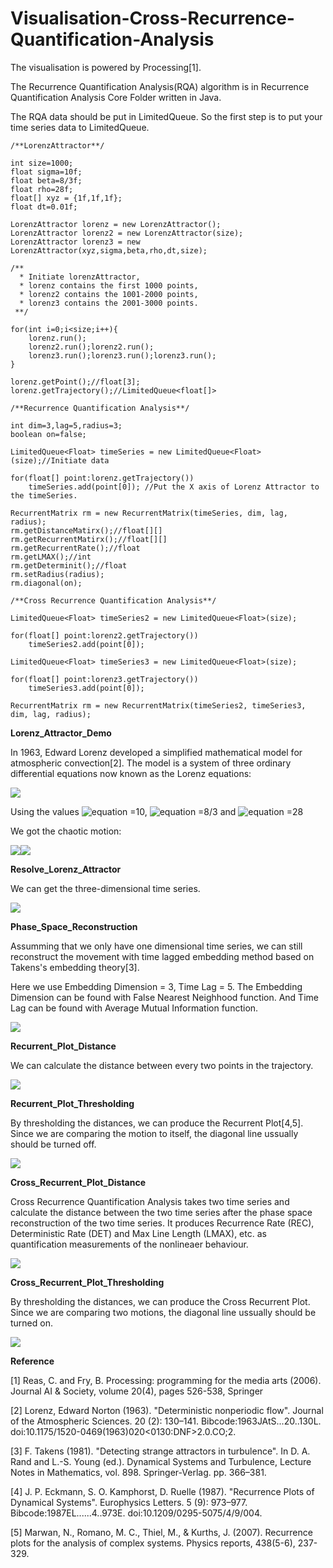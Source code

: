 # Visualisation-Cross-Recurrence-Quantification-Analysis

The visualisation is powered by Processing[1].

The Recurrence Quantification Analysis(RQA) algorithm is in Recurrence Quantification Analysis Core Folder written in Java. 

The RQA data should be put in LimitedQueue<Float>. So the first step is to put your time series data to LimitedQueue<Float>.

~~~~
/**LorenzAttractor**/

int size=1000;
float sigma=10f;
float beta=8/3f;
float rho=28f;
float[] xyz = {1f,1f,1f};
float dt=0.01f;

LorenzAttractor lorenz = new LorenzAttractor();
LorenzAttractor lorenz2 = new LorenzAttractor(size);
LorenzAttractor lorenz3 = new LorenzAttractor(xyz,sigma,beta,rho,dt,size);

/**
  * Initiate lorenzAttractor, 
  * lorenz contains the first 1000 points, 
  * lorenz2 contains the 1001-2000 points, 
  * lorenz3 contains the 2001-3000 points.
 **/

for(int i=0;i<size;i++){
    lorenz.run();
    lorenz2.run();lorenz2.run();
    lorenz3.run();lorenz3.run();lorenz3.run();
}

lorenz.getPoint();//float[3];
lorenz.getTrajectory();//LimitedQueue<float[]>

/**Recurrence Quantification Analysis**/

int dim=3,lag=5,radius=3;
boolean on=false;

LimitedQueue<Float> timeSeries = new LimitedQueue<Float>(size);//Initiate data

for(float[] point:lorenz.getTrajectory())
    timeSeries.add(point[0]); //Put the X axis of Lorenz Attractor to the timeSeries.

RecurrentMatrix rm = new RecurrentMatrix(timeSeries, dim, lag, radius);
rm.getDistanceMatirx();//float[][]
rm.getRecurrentMatirx();//float[][]
rm.getRecurrentRate();//float
rm.getLMAX();//int
rm.getDeterminit();//float
rm.setRadius(radius);
rm.diagonal(on);

/**Cross Recurrence Quantification Analysis**/

LimitedQueue<Float> timeSeries2 = new LimitedQueue<Float>(size);

for(float[] point:lorenz2.getTrajectory())
    timeSeries2.add(point[0]);

LimitedQueue<Float> timeSeries3 = new LimitedQueue<Float>(size);

for(float[] point:lorenz3.getTrajectory())
    timeSeries3.add(point[0]);

RecurrentMatrix rm = new RecurrentMatrix(timeSeries2, timeSeries3, dim, lag, radius);
~~~~

**Lorenz_Attractor_Demo**

In 1963, Edward Lorenz developed a simplified mathematical model for atmospheric convection[2]. The model is a system of three ordinary differential equations now known as the Lorenz equations:

![](Lorenz_Attractor_Equation.svg)

Using the values ![equation](http://www.sciweavers.org/tex2img.php?eq=\sigma&bc=White&fc=Black&im=jpg&fs=12&ff=arev&edit=) =10, ![equation](http://www.sciweavers.org/tex2img.php?eq=\beta&bc=White&fc=Black&im=jpg&fs=12&ff=arev&edit=) =8/3 and ![equation](http://www.sciweavers.org/tex2img.php?eq=\rho&bc=White&fc=Black&im=jpg&fs=12&ff=arev&edit=) =28

We got the chaotic motion:

![](Lorenz_Attractor_Point.gif)![](Lorenz_Attractor_Trajectory.gif)

**Resolve_Lorenz_Attractor**

We can get the three-dimensional time series.

![](Resolve_Lorenz_Attractor.gif)

**Phase_Space_Reconstruction**

Assumming that we only have one dimensional time series, we can still reconstruct the movement with time lagged embedding method based on Takens's embedding theory[3].

Here we use Embedding Dimension = 3, Time Lag = 5. The Embedding Dimension can be found with False Nearest Neighhood function. And Time Lag can be found with Average Mutual Information function.

![](Phase_Space_Reconstruct.gif)

**Recurrent_Plot_Distance**

We can calculate the distance between every two points in the trajectory. 

![](Recurrent_Plot_Distance.gif)

**Recurrent_Plot_Thresholding**

By thresholding the distances, we can produce the Recurrent Plot[4,5]. Since we are comparing the motion to itself, the diagonal line ussually should be turned off.

![](Recurrent_Plot_Thresholding.gif)

**Cross_Recurrent_Plot_Distance**

Cross Recurrence Quantification Analysis takes two time series and calculate the distance between the two time series after the phase space reconstruction of the two time series. It produces Recurrence Rate (REC), Deterministic Rate (DET) and Max Line Length (LMAX), etc. as quantification measurements of the nonlineaer behaviour.

![](Cross_Recurrent_Plot_Distance.gif)

**Cross_Recurrent_Plot_Thresholding**

By thresholding the distances, we can produce the Cross Recurrent Plot. Since we are comparing two motions, the diagonal line ussually should be turned on.

![](Cross_Recurrent_Plot_Thresholding.gif)

**Reference**

[1] Reas, C. and Fry, B. Processing: programming for the media arts (2006). Journal AI & Society, volume 20(4), pages 526-538, Springer

[2] Lorenz, Edward Norton (1963). "Deterministic nonperiodic flow". Journal of the Atmospheric Sciences. 20 (2): 130–141. Bibcode:1963JAtS...20..130L. doi:10.1175/1520-0469(1963)020<0130:DNF>2.0.CO;2.

[3] F. Takens (1981). "Detecting strange attractors in turbulence". In D. A. Rand and L.-S. Young (ed.). Dynamical Systems and Turbulence, Lecture Notes in Mathematics, vol. 898. Springer-Verlag. pp. 366–381.

[4] J. P. Eckmann, S. O. Kamphorst, D. Ruelle (1987). "Recurrence Plots of Dynamical Systems". Europhysics Letters. 5 (9): 973–977. Bibcode:1987EL......4..973E. doi:10.1209/0295-5075/4/9/004.

[5] Marwan, N., Romano, M. C., Thiel, M., & Kurths, J. (2007). Recurrence plots for the analysis of complex systems. Physics reports, 438(5-6), 237-329.